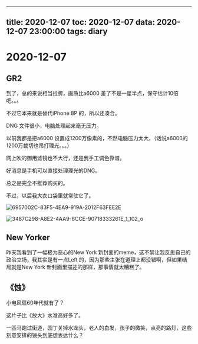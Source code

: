 
---
title: 2020-12-07
toc: 2020-12-07
data: 2020-12-07 23:00:00
tags: diary
---


# 2020-12-07

## GR2

到了，总的来说相当拉胯，画质比a6000 差了不是一星半点，保守估计10倍吧。。。

不过它本来就是替代iPhone 8P 的，所以还凑合。

DNG 文件很小，电脑处理起来毫无压力。

以前我都是把a6000 设置成1200万像素的，不然电脑压力太大，（话说a6000的1200万裁切也吊打理光。。。）

网上吹的御用滤镜也不大行，还是我手工调色靠谱。

好消息是手机可以直接处理理光的DNG。

总之是完全不推荐购买的。

不过，以后我大衣口袋里就常驻它了。

![6957002C-83F5-4EA9-919A-2012F63FEE2E](https://tva1.sinaimg.cn/large/0081Kckwly1glfowj738gj30u00u0x6p.jpg)

![3487C298-A8E2-4AA9-8CCE-90718333261E_1_102_o](https://tva1.sinaimg.cn/large/0081Kckwly1glfowuhxyij30u00u0ahi.jpg)

## New Yorker

昨天我看到了一幅极为恶心的New York 新封面的meme，这不禁让我反思自己的政治立场，我其实是有一点Left 的，因为那些主张在道理上都没错啊，但如果结局就是New York 新封面里描述的那样，那事情就太糟糕了。

## 《蚀》

小电风扇60年代就有了？

这片子比《放大》水准高好多了。

一匹马跑过街道，园丁关掉水龙头，老人的白发，孩子的微笑，点亮的路灯，这些刻意安排的镜头到底想表达什么？







